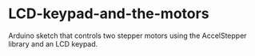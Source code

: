 # LCD-keypad-and-the-motors
Arduino sketch that controls two stepper motors using the AccelStepper library and an LCD keypad. 
